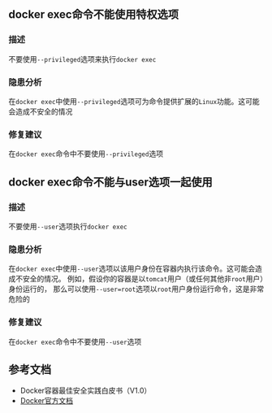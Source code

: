 ## docker exec命令不能使用特权选项

### 描述

不要使用`--privileged`选项来执行`docker exec`

### 隐患分析

在`docker exec`中使用`--privileged`选项可为命令提供扩展的`Linux`功能。这可能会造成不安全的情况

### 修复建议

在`docker exec`命令中不要使用`--privileged`选项

## docker exec命令不能与user选项一起使用

### 描述

不要使用`--user`选项执行`docker exec`

### 隐患分析

在`docker exec`中使用`--user`选项以该用户身份在容器内执行该命令。这可能会造成不安全的情况。
例如，假设你的容器是以`tomcat`用户（或任何其他非`root`用户）身份运行的，
那么可以使用`--user=root`选项以`root`用户身份运行命令，这是非常危险的

### 修复建议

在`docker exec`命令中不要使用`--user`选项

## 参考文档

- Docker容器最佳安全实践白皮书（V1.0）
- [Docker官方文档](https://docs.docker.com/)